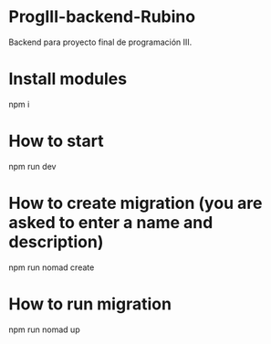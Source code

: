 # ProgIII-backend-Rubino
Backend para proyecto final de programación III.

# Install modules
npm i

# How to start 
npm run dev

# How to create migration (you are asked to enter a name and description)
npm run nomad create

# How to run migration
npm run nomad up